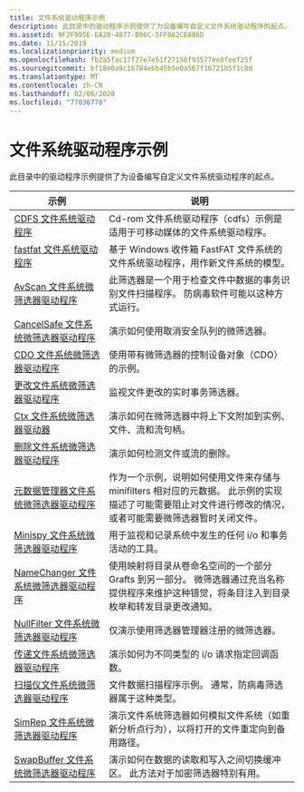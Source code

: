 ```yaml
---
title: 文件系统驱动程序示例
description: 此目录中的驱动程序示例提供了为设备编写自定义文件系统驱动程序的起点。
ms.assetid: 9F2F995E-EA20-4877-B96C-5FF082CE886D
ms.date: 11/15/2019
ms.localizationpriority: medium
ms.openlocfilehash: fb2a5fac17f27e7e51f27158f93577ee8feef25f
ms.sourcegitcommit: bf18e0a9c16784ebb45b5e0a567f16721b5f1c8d
ms.translationtype: MT
ms.contentlocale: zh-CN
ms.lasthandoff: 02/06/2020
ms.locfileid: "77036778"
---
```

# <a name="file-system-driver-samples"></a>文件系统驱动程序示例

此目录中的驱动程序示例提供了为设备编写自定义文件系统驱动程序的起点。

| 示例 | 说明 |
| --- | --- |
| [CDFS 文件系统驱动程序](https://docs.microsoft.com/samples/microsoft/windows-driver-samples/cdfs-file-system-driver) | Cd-rom 文件系统驱动程序（cdfs）示例是适用于可移动媒体的文件系统驱动程序。 |
| [fastfat 文件系统驱动程序](https://docs.microsoft.com/samples/microsoft/windows-driver-samples/fastfat-file-system-driver) | 基于 Windows 收件箱 FastFAT 文件系统的文件系统驱动程序，用作新文件系统的模型。 |
| [AvScan 文件系统微筛选器驱动程序](https://docs.microsoft.com/samples/microsoft/windows-driver-samples/avscan-file-system-minifilter-driver) | 此筛选器是一个用于检查文件中数据的事务识别文件扫描程序。 防病毒软件可能以这种方式运行。 |
| [CancelSafe 文件系统微筛选器驱动程序](https://docs.microsoft.com/samples/microsoft/windows-driver-samples/cancelsafe-file-system-minifilter-driver) | 演示如何使用取消安全队列的微筛选器。 |
| [CDO 文件系统微筛选器驱动程序](https://docs.microsoft.com/samples/microsoft/windows-driver-samples/cdo-file-system-minifilter-driver) | 使用带有微筛选器的控制设备对象（CDO）的示例。 |
| [更改文件系统微筛选器驱动程序](https://docs.microsoft.com/samples/microsoft/windows-driver-samples/change-file-system-minifilter-driver) | 监视文件更改的实时事务筛选器。 |
| [Ctx 文件系统微筛选器驱动器](https://docs.microsoft.com/samples/microsoft/windows-driver-samples/ctx-file-system-minifilter-drive) | 演示如何在微筛选器中将上下文附加到实例、文件、流和流句柄。 |
| [删除文件系统微筛选器驱动程序](https://docs.microsoft.com/samples/microsoft/windows-driver-samples/delete-file-system-minifilter-driver) | 演示如何检测文件或流的删除。 |
[元数据管理器文件系统微筛选器驱动程序](https://docs.microsoft.com/samples/microsoft/windows-driver-samples/metadata-manager-file-system-minifilter-driver) | 作为一个示例，说明如何使用文件来存储与 minifilters 相对应的元数据。 此示例的实现描述了可能需要阻止对文件进行修改的情况，或者可能需要微筛选器暂时关闭文件。 |
| [Minispy 文件系统微筛选器驱动程序](https://docs.microsoft.com/samples/microsoft/windows-driver-samples/minispy-file-system-minifilter-driver) | 用于监视和记录系统中发生的任何 i/o 和事务活动的工具。 |
| [NameChanger 文件系统微筛选器驱动程序](https://docs.microsoft.com/samples/microsoft/windows-driver-samples/namechanger-file-system-minifilter-driver) | 使用映射将目录从卷命名空间的一个部分 Grafts 到另一部分。 微筛选器通过充当名称提供程序来维护这种错觉，将条目注入到目录枚举和转发目录更改通知。 |
| [NullFilter 文件系统微筛选器驱动程序](https://docs.microsoft.com/samples/microsoft/windows-driver-samples/nullfilter-file-system-minifilter-driver) | 仅演示使用筛选器管理器注册的微筛选器。 |
| [传递文件系统微筛选器驱动程序](https://docs.microsoft.com/samples/microsoft/windows-driver-samples/passthrough-file-system-minifilter-driver) | 演示如何为不同类型的 i/o 请求指定回调函数。 |
| [扫描仪文件系统微筛选器驱动程序](https://docs.microsoft.com/samples/microsoft/windows-driver-samples/scanner-file-system-minifilter-driver) | 文件数据扫描程序示例。 通常，防病毒筛选器属于这种类型。 |
| [SimRep 文件系统微筛选器驱动程序](https://docs.microsoft.com/samples/microsoft/windows-driver-samples/simrep-file-system-minifilter-driver) | 演示文件系统筛选器如何模拟文件系统（如重新分析点行为），以将打开的文件重定向到备用路径。 |
[SwapBuffer 文件系统微筛选器驱动程序](https://docs.microsoft.com/samples/microsoft/windows-driver-samples/swapbuffer-file-system-minifilter-driver) | 演示如何在数据的读取和写入之间切换缓冲区。 此方法对于加密筛选器特别有用。 |
